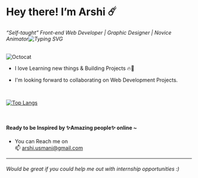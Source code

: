 # Hey there! I’m Arshi :comet:

###### “Self-taught”   Front-end Web Developer | Graphic Designer | Novice Animator![Typing SVG](https://readme-typing-svg.herokuapp.com?font=consolas&color=%2336BCF7&size=17&duration=1000&vCenter=true&height=19&lines=%F0%9F%8C%A9%EF%B8%8F)

![Octocat](https://github.githubassets.com/images/icons/emoji/octocat.png)
- I love Learning new things & Building Projects :fire::muscle:

- I'm looking forward to collaborating on Web Development Projects.


<br>

[![Top Langs](https://github-readme-stats.vercel.app/api/top-langs/?username=Au24c&layout=donut-vertical)](https://github.com/anuraghazra/github-readme-stats)

<br>

<!---
![GitHub Streak](http://github-readme-streak-stats.herokuapp.com?user=Au24c&theme=ads-juicy-fresh&hide_border=true&date_format=%5BY%20%5DM%20j)
--->


#### Ready to be Inspired by ✨Amazing people✨ online ~
- You can Reach me on
<br>📫  arshi.usmani@gmail.com

***
   ###### Would be great if you could help me out with internship opportunities :)

<!---
Au24c/Au24c is a ✨ special ✨ repository because its `README.md` (this file) appears on your GitHub profile.
You can click the Preview link to take a look at your changes.
--->
